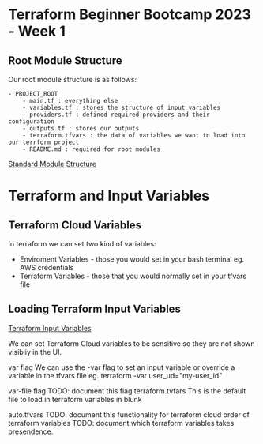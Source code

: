 # Terraform Beginner Bootcamp 2023 - Week 1


## Root Module Structure

Our root module structure is as follows:

```
- PROJECT_ROOT
    - main.tf : everything else
    - variables.tf : stores the structure of input variables
    - providers.tf : defined required providers and their configuration
    - outputs.tf : stores our outputs
    - terraform.tfvars : the data of variables we want to load into our terrform project
    - README.md : required for root modules
```

[Standard Module Structure](https://developer.hashicorp.com/terraform/language/modules/develop/structure)

# Terraform and Input Variables

## Terraform Cloud Variables
In terraform we can set two kind of variables:

- Enviroment Variables - those you would set in your bash terminal eg. AWS credentials
- Terraform Variables - those that you would normally set in your tfvars file

## Loading Terraform Input Variables

[Terraform Input Variables](https://developer.hashicorp.com/terraform/language/values/variables)


We can set Terraform Cloud variables to be sensitive so they are not shown visibliy in the UI.

var flag
We can use the -var flag to set an input variable or override a variable in the tfvars file eg. terraform -var user_ud="my-user_id"

var-file flag
TODO: document this flag
terraform.tvfars
This is the default file to load in terraform variables in blunk

auto.tfvars
TODO: document this functionality for terraform cloud
order of terraform variables
TODO: document which terraform variables takes presendence.